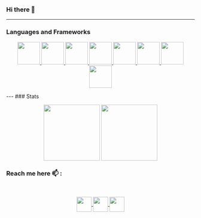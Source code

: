 ### Hi there 👋
---
### Languages and Frameworks
<p align="center">
  <a href="https://www.rust-lang.org">
    <img height=60 src="https://cdn.jsdelivr.net/gh/devicons/devicon/icons/rust/rust-plain.svg" />
  </a>
  <a href="https://developer.mozilla.org/en-US/docs/Glossary/HTML5">
    <img height=60 src="https://cdn.jsdelivr.net/gh/devicons/devicon/icons/html5/html5-original-wordmark.svg" />
  </a>
  <a href="https://developer.mozilla.org/en-US/docs/Web/CSS">
    <img height=60 src="https://cdn.jsdelivr.net/gh/devicons/devicon/icons/css3/css3-original-wordmark.svg" />
  </a>
  <a href="https://developer.mozilla.org/en-US/docs/Web/JavaScript">
    <img height=60 src="https://cdn.jsdelivr.net/gh/devicons/devicon/icons/javascript/javascript-original.svg" />
  </a>
  <a href="https://react.dev">
    <img height=60 src="https://cdn.jsdelivr.net/gh/devicons/devicon/icons/react/react-original.svg" />
  </a>
  <a href="https://github.com">
    <img height=60 src="https://cdn.jsdelivr.net/gh/devicons/devicon/icons/github/github-original.svg" />
  </a>
  <a href="https://firebase.google.com">
    <img height=60 src="https://cdn.jsdelivr.net/gh/devicons/devicon/icons/firebase/firebase-plain.svg" />
  </a>
  <a href="https://webpack.js.org">
    <img height=60 src="https://cdn.jsdelivr.net/gh/devicons/devicon/icons/webpack/webpack-original.svg" />
  </a>
</p>
---
### Stats
<br>
<p align="center">
  <span>
    <img height=150 align="center" src="https://github-readme-stats.vercel.app/api?username=shyamjayakannan&theme=tokyonight&rank_icon=github&show_icons=true" />
  </span>
  <span>
    <img height=150 align="center" src="https://github-readme-stats.vercel.app/api/top-langs?username=shyamjayakannan&layout=compact&card_width=320&theme=tokyonight" />
  </span>
</p>

### Reach me here 📫 :
<br>
<p align="center">
  <a target="blank" href="https://www.linkedin.com/in/shyam-jayakannan-251111234">
    <img height=40 align="center" src="https://img.shields.io/badge/LinkedIn-white?logo=linkedin&logoColor=white&labelColor=black&color=0A66C2" />
  </a>
  <a target="blank" href="discordapp.com/users/shyamjayakannan">
    <img height=40 align="center" src="https://img.shields.io/badge/Discord-white?logo=discord&logoColor=white&labelColor=black&color=5865F2" />
  </a>
  <a target="blank" href="https://t.me/shyamjayakannan">
    <img height=40 align="center" src="https://img.shields.io/badge/Telegram-white?logo=telegram&logoColor=white&labelColor=black&color=229ED9" />
  </a>
</p>

<!--
**shyamjayakannan/shyamjayakannan** is a ✨ _special_ ✨ repository because its `README.md` (this file) appears on your GitHub profile.

Here are some ideas to get you started:

- 🔭 I’m currently working on ...
- 🌱 I’m currently learning ...
- 👯 I’m looking to collaborate on ...
- 🤔 I’m looking for help with ...
- 💬 Ask me about ...
- 📫 How to reach me: ...
- 😄 Pronouns: ...
- ⚡ Fun fact: ...
-->
